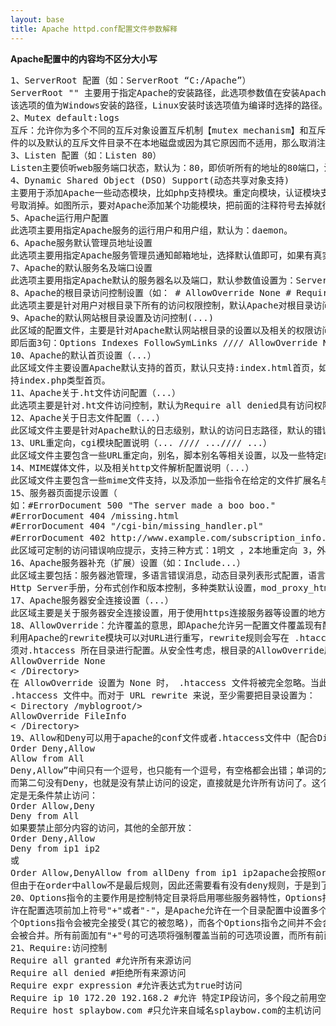 ```yaml
---
layout: base
title: Apache httpd.conf配置文件参数解释
---
```

**Apache配置中的内容均不区分大小写**
<pre>
1、ServerRoot 配置（如：ServerRoot “C:/Apache”）
ServerRoot "" 主要用于指定Apache的安装路径，此选项参数值在安装Apache时系统会自动把Apache的路径写入。Windows安装时，
该选项的值为Windows安装的路径，Linux安装时该选项值为编译时选择的路径。
2、Mutex default:logs
互斥：允许你为多个不同的互斥对象设置互斥机制【mutex mechanism】和互斥文件目录，或者修改全局默认值如果互斥对象是基于文
件的以及默认的互斥文件目录不在本地磁盘或因为其它原因而不适用，那么取消注释并改变目录。
3、Listen 配置（如：Listen 80）
Listen主要侦听web服务端口状态，默认为：80，即侦听所有的地址的80端口，注意这里也可以写成IP地址的侦听形式，不写即默认的地址：0.0.0.0。
4、Dynamic Shared Object (DSO) Support(动态共享对象支持)
主要用于添加Apache一些动态模块，比如php支持模块。重定向模块，认证模块支持，注意如果需要添加某些模块支持，只需把相关模块前面注释符
号取消掉。如图所示，要对Apache添加某个功能模块，把前面的注释符号去掉就行。
5、Apache运行用户配置
此选项主要用指定Apache服务的运行用户和用户组，默认为：daemon。
6、Apache服务默认管理员地址设置
此选项主要用指定Apache服务管理员通知邮箱地址，选择默认值即可，如果有真实的邮箱地址也可以设置此值。
7、Apache的默认服务名及端口设置
此选项主要用指定Apache默认的服务器名以及端口，默认参数值设置为：ServerName localhost:80即可。
8、Apache的根目录访问控制设置（如： # AllowOverride None # Require all denied）
此选项主要是针对用户对根目录下所有的访问权限控制，默认Apache对根目录访问都是拒绝访问。
9、Apache的默认网站根目录设置及访问控制(...)
此区域的配置文件，主要是针对Apache默认网站根目录的设置以及相关的权限访问设置，默认对网站的根目录具有访问权限，此选项默认值即可，
即后面3句：Options Indexes FollowSymLinks //// AllowOverride None //// Require all granted
10、Apache的默认首页设置（...）
此区域文件主要设置Apache默认支持的首页，默认只支持:index.html首页，如要支持其他类型的首页，需要在此区域添加:如index.php表示支
持index.php类型首页。
11、Apache关于.ht文件访问配置（...）
此选项主要是针对.ht文件访问控制，默认为Require all denied具有访问权限，Require all granted是允许的。
12、Apache关于日志文件配置（...）
此区域文件主要是针对Apache默认的日志级别，默认的访问日志路径，默认的错误日志路径等相关设置，此选项内容默认即可
13、URL重定向，cgi模块配置说明（... //// ...//// ...）
此区域文件主要包含一些URL重定向，别名，脚本别名等相关设置，以及一些特定的处理程序，比如cgi设置说明。
14、MIME媒体文件，以及相关http文件解析配置说明（...）
此区域文件主要包含一些mime文件支持，以及添加一些指令在给定的文件扩展名与特定的内容类型之间建立映射关系，比如添加对php文件扩展名映射关系。
15、服务器页面提示设置（
如：#ErrorDocument 500 "The server made a boo boo."
#ErrorDocument 404 /missing.html
#ErrorDocument 404 "/cgi-bin/missing_handler.pl"
#ErrorDocument 402 http://www.example.com/subscription_info.html）
此区域可定制的访问错误响应提示，支持三种方式：1明文 ，2本地重定向 3，外部重定向；另外还包括内存映射或“发送文件系统调用”可被用于分发文件等配置
16、Apache服务器补充（扩展）设置（如：Include...）
此区域主要包括：服务器池管理，多语言错误消息，动态目录列表形式配置，语言设置，用户家庭目录，请求和配置上的实时信息，虚拟主机，Apache
Http Server手册，分布式创作和版本控制，多种类默认设置，mod_proxy_html，使其支持HTML4/XHTML1等等补充配置的补充
17、Apache服务器安全连接设置（...）
此区域主要是关于服务器安全连接设置，用于使用https连接服务器等设置的地方
18、AllowOverride：允许覆盖的意思，即Apache允许另一配置文件覆盖现有配置文件。
利用Apache的rewrite模块可以对URL进行重写，rewrite规则会写在 .htaccess 文件里。但要使 apache 能够正常的读取.htaccess 文件的内容，就必
须对.htaccess 所在目录进行配置。从安全性考虑，根目录的AllowOverride属性一般都配置成不允许任何Override，即：< Directory />
AllowOverride None
< /Directory>
在 AllowOverride 设置为 None 时， .htaccess 文件将被完全忽略。当此指令设置为 All 时，所有具有 “.htaccess” 作用域的指令都允许出现在
.htaccess 文件中。而对于 URL rewrite 来说，至少需要把目录设置为：
< Directory /myblogroot/>
AllowOverride FileInfo
< /Directory>
19、Allow和Deny可以用于apache的conf文件或者.htaccess文件中（配合Directory, Location, Files等），用来控制目录和文件的访问授权。最常用的是：
Order Deny,Allow
Allow from All
Deny,Allow”中间只有一个逗号，也只能有一个逗号，有空格都会出错；单词的大小写不限。上面设定的含义是先设定“先检查禁止设定，没有禁止的全部允许”，
而第二句没有Deny，也就是没有禁止访问的设定，直接就是允许所有访问了。这个主要是用来确保或者覆盖上级目录的设置，开放所有内容的访问权。下面的设
定是无条件禁止访问：
Order Allow,Deny
Deny from All
如果要禁止部分内容的访问，其他的全部开放：
Order Deny,Allow
Deny from ip1 ip2
或
Order Allow,DenyAllow from allDeny from ip1 ip2apache会按照order决定最后使用哪一条规则，比如上面的第二种方式，虽然第二句allow允许了访问，
但由于在order中allow不是最后规则，因此还需要看有没有deny规则，于是到了第三句，符合ip1和ip2的访问就被禁止了。所以，order决定的“最后”规则非常重要。
20、Options指令的主要作用是控制特定目录将启用哪些服务器特性，Options指令后可以附加指定多种服务器特性，特性选项之间以空格分隔。Options指令语法允
许在配置选项前加上符号"+"或者"-"，是Apache允许在一个目录配置中设置多个Options指令。如果一个目录被多次设置了Options，则指定特性数量最多的一
个Options指令会被完全接受(其它的被忽略)，而各个Options指令之间并不会合并。但是如果我们在可选配置项前加上了符号"+"或"-"，那么表示该可选项将
会被合并。所有前面加有"+"号的可选项将强制覆盖当前的可选项设置，而所有前面有"-"号的可选项将强制从当前可选项设置中去除。
21、Require:访问控制
Require all granted #允许所有来源访问
Require all denied #拒绝所有来源访问
Require expr expression #允许表达式为true时访问
Require ip 10 172.20 192.168.2 #允许 特定IP段访问，多个段之前用空格隔开。每个段使用开头几项表示
Require host splaybow.com #只允许来自域名splaybow.com的主机访问
</pre>
